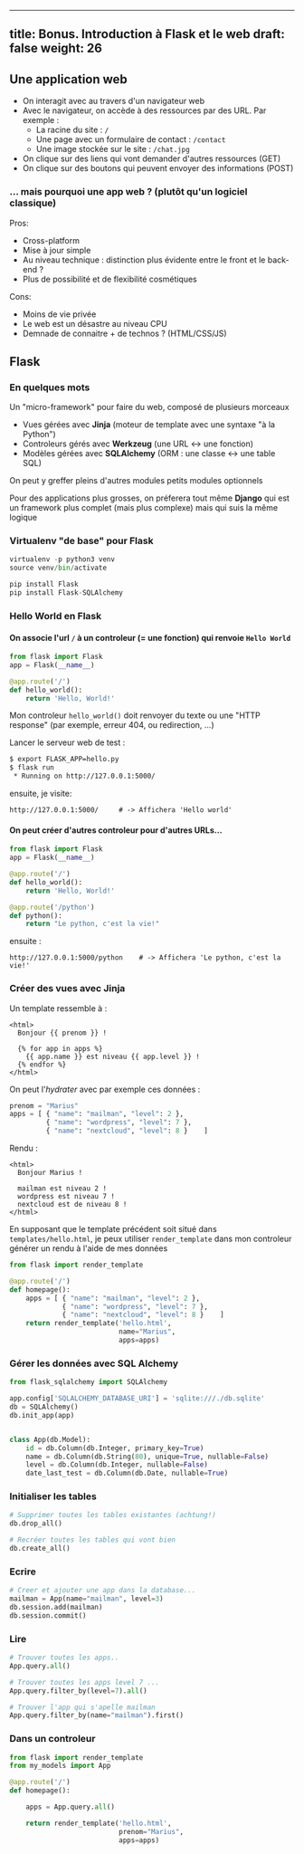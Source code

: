   ---
title: Bonus. Introduction à Flask et le web
draft: false
weight: 26
---


## Une application web

- On interagit avec au travers d'un navigateur web
- Avec le navigateur, on accède à des ressources par des URL. Par exemple :
    - La racine du site : `/`
    - Une page avec un formulaire de contact : `/contact`
    - Une image stockée sur le site : `/chat.jpg`
- On clique sur des liens qui vont demander d'autres ressources (GET)
- On clique sur des boutons qui peuvent envoyer des informations (POST)


### ... mais pourquoi une app web ? (plutôt qu'un logiciel classique)

Pros:

- Cross-platform
- Mise à jour simple
- Au niveau technique : distinction plus évidente entre le front et le back-end ?
- Plus de possibilité et de flexibilité cosmétiques

Cons:

- Moins de vie privée
- Le web est un désastre au niveau CPU
- Demnade de connaitre + de technos ? (HTML/CSS/JS)

## Flask

### En quelques mots

Un "micro-framework" pour faire du web, composé de plusieurs morceaux

- Vues gérées avec **Jinja**  (moteur de template avec une syntaxe "à la Python")
- Controleurs gérés avec **Werkzeug**  (une URL <-\> une fonction)
- Modèles gérées avec **SQLAlchemy**  (ORM : une classe <-\> une table SQL)

On peut y greffer pleins d'autres modules petits modules optionnels

Pour des applications plus grosses, on préferera tout même **Django** qui est un framework plus complet (mais plus complexe) mais qui suis la même logique

### Virtualenv "de base" pour Flask

```python
virtualenv -p python3 venv
source venv/bin/activate

pip install Flask
pip install Flask-SQLAlchemy
```

### Hello World en Flask

#### On associe l'url `/` à un controleur (= une fonction) qui renvoie `Hello World`

```python
from flask import Flask
app = Flask(__name__)

@app.route('/')
def hello_world():
    return 'Hello, World!'
```

Mon controleur `hello_world()` doit renvoyer du texte ou une "HTTP response" (par exemple, erreur 404, ou redirection, ...)

Lancer le serveur web de test :

```bash
$ export FLASK_APP=hello.py
$ flask run
 * Running on http://127.0.0.1:5000/
```

ensuite, je visite:
```
http://127.0.0.1:5000/     # -> Affichera 'Hello world'
```

#### On peut créer d'autres controleur pour d'autres URLs...

```python
from flask import Flask
app = Flask(__name__)

@app.route('/')
def hello_world():
    return 'Hello, World!'

@app.route('/python')
def python():
    return "Le python, c'est la vie!"
```

ensuite :
```
http://127.0.0.1:5000/python    # -> Affichera 'Le python, c'est la vie!'
```

### Créer des vues avec Jinja

Un template ressemble à :

```jinja
<html>
  Bonjour {{ prenom }} !

  {% for app in apps %}
    {{ app.name }} est niveau {{ app.level }} !
  {% endfor %}
</html>
```

On peut l'*hydrater* avec par exemple ces données :

```python
prenom = "Marius"
apps = [ { "name": "mailman", "level": 2 },
         { "name": "wordpress", "level": 7 },
         { "name": "nextcloud", "level": 8 }    ]
```

Rendu :

```
<html>
  Bonjour Marius !

  mailman est niveau 2 !
  wordpress est niveau 7 !
  nextcloud est de niveau 8 !
</html>
```

En supposant que le template précédent soit situé dans `templates/hello.html`, je peux utiliser `render_template` dans mon controleur générer un rendu à l'aide de mes données

```python
from flask import render_template

@app.route('/')
def homepage():
    apps = [ { "name": "mailman", "level": 2 },
             { "name": "wordpress", "level": 7 },
             { "name": "nextcloud", "level": 8 }    ]
    return render_template('hello.html',
                           name="Marius",
                           apps=apps)
```


### Gérer les données avec SQL Alchemy

```python
from flask_sqlalchemy import SQLAlchemy

app.config['SQLALCHEMY_DATABASE_URI'] = 'sqlite:///./db.sqlite'
db = SQLAlchemy()
db.init_app(app)


class App(db.Model):
    id = db.Column(db.Integer, primary_key=True)
    name = db.Column(db.String(80), unique=True, nullable=False)
    level = db.Column(db.Integer, nullable=False)
    date_last_test = db.Column(db.Date, nullable=True)
```

### Initialiser les tables

```python
# Supprimer toutes les tables existantes (achtung!)
db.drop_all()

# Recréer toutes les tables qui vont bien
db.create_all()
```

### Ecrire

```python
# Creer et ajouter une app dans la database...
mailman = App(name="mailman", level=3)
db.session.add(mailman)
db.session.commit()
```

### Lire

```python
# Trouver toutes les apps..
App.query.all()

# Trouver toutes les apps level 7 ...
App.query.filter_by(level=7).all()

# Trouver l'app qui s'apelle mailman
App.query.filter_by(name="mailman").first()
```

### Dans un controleur

```python
from flask import render_template
from my_models import App

@app.route('/')
def homepage():

    apps = App.query.all()

    return render_template('hello.html',
                           prenom="Marius",
                           apps=apps)
```
